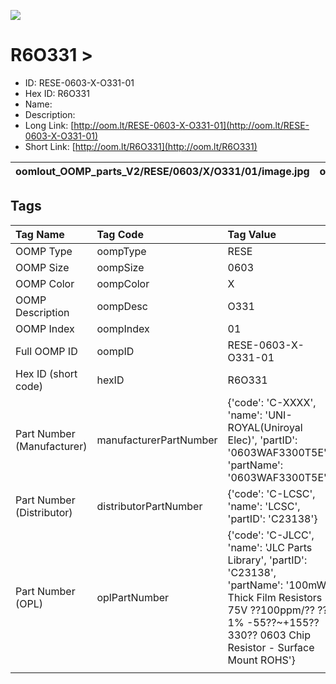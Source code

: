 


  
![][im]
# R6O331 > 

- ID: RESE-0603-X-O331-01
- Hex ID: R6O331
- Name: 
- Description: 
- Long Link: [http://oom.lt/RESE-0603-X-O331-01](http://oom.lt/RESE-0603-X-O331-01)
- Short Link: [http://oom.lt/R6O331](http://oom.lt/R6O331)
  

|oomlout_OOMP_parts_V2/RESE/0603/X/O331/01/image.jpg|oomlout_OOMP_parts_V2/RESE/0603/X/O331/01/image_BOTTOM.jpg|oomlout_OOMP_parts_V2/RESE/0603/X/O331/01/image_Re.jpg||
| :---: | :---: | :---: | :---: |

## Tags
  

|Tag Name|Tag Code|Tag Value|
| :--- | :--- | :--- |
|OOMP Type|oompType|RESE|
|OOMP Size|oompSize|0603|
|OOMP Color|oompColor|X|
|OOMP Description|oompDesc|O331|
|OOMP Index|oompIndex|01|
|Full OOMP ID|oompID|RESE-0603-X-O331-01|
|Hex ID (short code)|hexID|R6O331|
|Part Number (Manufacturer)|manufacturerPartNumber|{'code': 'C-XXXX', 'name': 'UNI-ROYAL(Uniroyal Elec)', 'partID': '0603WAF3300T5E', 'partName': '0603WAF3300T5E'}|
|Part Number (Distributor)|distributorPartNumber|{'code': 'C-LCSC', 'name': 'LCSC', 'partID': 'C23138'}|
|Part Number (OPL)|oplPartNumber|{'code': 'C-JLCC', 'name': 'JLC Parts Library', 'partID': 'C23138', 'partName': '100mW Thick Film Resistors 75V ??100ppm/?? ??1% -55??~+155?? 330?? 0603  Chip Resistor - Surface Mount ROHS'}|
||||



[im]: oomlout_OOMP_parts_V2/RESE/0603/X/O331/01/image_450.jpg
